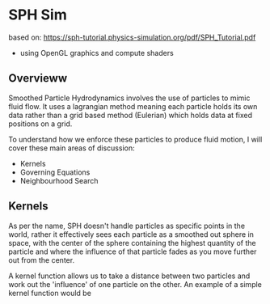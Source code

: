 # SPH Sim

based on: https://sph-tutorial.physics-simulation.org/pdf/SPH_Tutorial.pdf

- using OpenGL graphics and compute shaders

## Overvieww
Smoothed Particle Hydrodynamics involves the use of particles to mimic fluid flow. It uses a lagrangian method meaning each particle holds its own data rather than a grid based method (Eulerian) which holds data at fixed positions on a grid.

To understand how we enforce these particles to produce fluid motion, I will cover these main areas of discussion: 
- Kernels
- Governing Equations
- Neighbourhood Search

## Kernels
As per the name, SPH doesn't handle particles as specific points in the world, rather it effectively sees each particle as a smoothed out sphere in space, with the center of the sphere containing the highest quantity of the particle and where the influence of that particle fades as you move further out from the center. 

A kernel function allows us to take a distance between two particles and work out the 'influence' of one particle on the other. An example of a simple kernel function would be 
